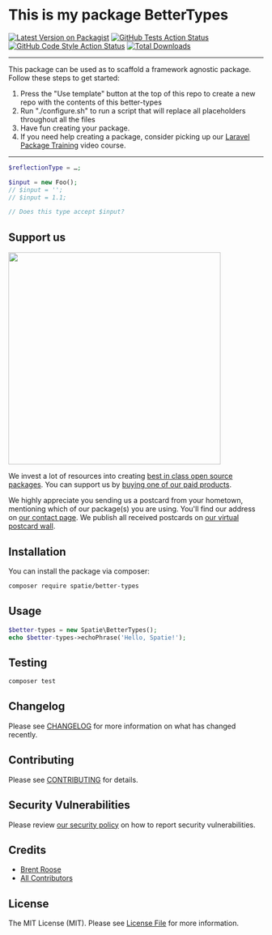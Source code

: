 # This is my package BetterTypes

[![Latest Version on Packagist](https://img.shields.io/packagist/v/spatie/better-types.svg?style=flat-square)](https://packagist.org/packages/spatie/better-types)
[![GitHub Tests Action Status](https://img.shields.io/github/workflow/status/spatie/better-types/run-tests?label=tests)](https://github.com/spatie/better-types/actions?query=workflow%3ATests+branch%3Amaster)
[![GitHub Code Style Action Status](https://img.shields.io/github/workflow/status/spatie/better-types/Check%20&%20fix%20styling?label=code%20style)](https://github.com/spatie/better-types/actions?query=workflow%3A"Check+%26+fix+styling"+branch%3Amaster)
[![Total Downloads](https://img.shields.io/packagist/dt/spatie/better-types.svg?style=flat-square)](https://packagist.org/packages/spatie/better-types)

---
This package can be used as to scaffold a framework agnostic package. Follow these steps to get started:

1. Press the "Use template" button at the top of this repo to create a new repo with the contents of this better-types
2. Run "./configure.sh" to run a script that will replace all placeholders throughout all the files
3. Have fun creating your package.
4. If you need help creating a package, consider picking up our <a href="https://laravelpackage.training">Laravel Package Training</a> video course.
---


```php
$reflectionType = …;

$input = new Foo();
// $input = '';
// $input = 1.1;

// Does this type accept $input?
```

## Support us

[<img src="https://github-ads.s3.eu-central-1.amazonaws.com/better-types.jpg?t=1" width="419px" />](https://spatie.be/github-ad-click/better-types)

We invest a lot of resources into creating [best in class open source packages](https://spatie.be/open-source). You can support us by [buying one of our paid products](https://spatie.be/open-source/support-us).

We highly appreciate you sending us a postcard from your hometown, mentioning which of our package(s) you are using. You'll find our address on [our contact page](https://spatie.be/about-us). We publish all received postcards on [our virtual postcard wall](https://spatie.be/open-source/postcards).

## Installation

You can install the package via composer:

```bash
composer require spatie/better-types
```

## Usage

```php
$better-types = new Spatie\BetterTypes();
echo $better-types->echoPhrase('Hello, Spatie!');
```

## Testing

```bash
composer test
```

## Changelog

Please see [CHANGELOG](CHANGELOG.md) for more information on what has changed recently.

## Contributing

Please see [CONTRIBUTING](.github/CONTRIBUTING.md) for details.

## Security Vulnerabilities

Please review [our security policy](../../security/policy) on how to report security vulnerabilities.

## Credits

- [Brent Roose](https://github.com/spatie)
- [All Contributors](../../contributors)

## License

The MIT License (MIT). Please see [License File](LICENSE.md) for more information.
